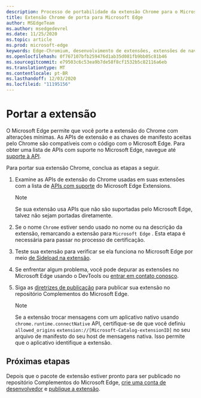 ```yaml
---
description: Processo de portabilidade da extensão Chrome para o Microsoft Edge.
title: Extensão Chrome de porta para Microsoft Edge
author: MSEdgeTeam
ms.author: msedgedevrel
ms.date: 11/25/2020
ms.topic: article
ms.prod: microsoft-edge
keywords: Edge-Chromium, desenvolvimento de extensões, extensões de navegador, Complementos, centro de parceiros, desenvolvedor
ms.openlocfilehash: 0f767107bfb259476d1ab35d081fb9bb05c81b46
ms.sourcegitcommit: e79503c6c53ea9b7de58f8cf1532b5c82116a6eb
ms.translationtype: MT
ms.contentlocale: pt-BR
ms.lasthandoff: 12/03/2020
ms.locfileid: "11195156"
---
```

# Portar a extensão  

O Microsoft Edge permite que você porte a extensão do Chrome com alterações mínimas.  As APIs de extensão e as chaves de manifesto aceitas pelo Chrome são compatíveis com o código com o Microsoft Edge.  Para obter uma lista de APIs com suporte no Microsoft Edge, navegue até [suporte à API][ExtensionApiSupport].  

Para portar sua extensão Chrome, conclua as etapas a seguir.  

1.  Examine as APIs de extensão do Chrome usadas em suas extensões com a lista de [APIs com suporte][ExtensionApiSupport] do Microsoft Edge Extensions.  
    
    > [!NOTE]
    > Se sua extensão usa APIs que não são suportadas pelo Microsoft Edge, talvez não sejam portadas diretamente.  
    
1.  Se o nome `Chrome` estiver sendo usado no nome ou na descrição da extensão, remarcando a extensão para `Microsoft Edge` .  Esta etapa é necessária para passar no processo de certificação.  
1.  Teste sua extensão para verificar se ela funciona no Microsoft Edge por meio [de Sideload na extensão][ExtensionsGettingStartedExtensionSideloading].  
1.  Se enfrentar algum problema, você pode depurar as extensões no Microsoft Edge usando o DevTools ou [entrar em contato conosco][mailtoExtensionMicrosoft].  
1.  Siga as [diretrizes de publicação][ExtensionsPublishPublishExtension] para publicar sua extensão no repositório Complementos do Microsoft Edge.  
    
    > [!NOTE]
    > Se a extensão trocar mensagens com um aplicativo nativo usando `chrome.runtime.connectNative` API, certifique-se de que você definiu `allowed_origins` `extension://[Microsoft-Catalog-extensionID]` no seu arquivo de manifesto do seu host de mensagens nativa.  Isso permite que o aplicativo identifique a extensão.  
    
## Próximas etapas  

Depois que o pacote de extensão estiver pronto para ser publicado no repositório Complementos do Microsoft Edge, [crie uma conta de desenvolvedor][ExtensionsPublishCreateDevAccount] e [publique a extensão][ExtensionsPublishPublishExtension].  

<!-- links -->  

[ExtensionApiSupport]: ./api-support.md "Suporte à API | Documentos da Microsoft"  
[ExtensionsGettingStartedExtensionSideloading]: ../getting-started/extension-sideloading.md "Sideload sua extensão | Documentos da Microsoft"  
[ExtensionsPublishCreateDevAccount]: ../publish/create-dev-account.md "Registro do desenvolvedor | Documentos da Microsoft"  
[ExtensionsPublishPublishExtension]: ../publish/publish-extension.md "Publicar sua extensão | Documentos da Microsoft"  

[ChromeDeveloperWebStorePayments]: https://developer.chrome.com/webstore/one_time_payments "Pagamentos de uso único | Desenvolvedor Chrome"  

[mailtoExtensionMicrosoft]: mailto:ext_dev_support@microsoft.com "ext_dev_support@microsoft.com"  
